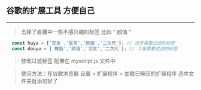 
## 谷歌的扩展工具 方便自己

***

> 去掉了直播中一些不感兴趣的标签 比如 “ 颜值 ”

```js 
  const huya = ['交友','星秀','颜值','二次元']; // 虎牙需要过滤的标签
  const douyu = ['舞蹈','颜值','交友','二次元']; // 斗鱼需要过滤的标签
```

> 修改过滤标签 配置在 myscript.js 文件中 

> 使用方法：在谷歌浏览器 设置 > 扩展程序 > 加载已解压的扩展程序 选中文件夹就添加好了
    